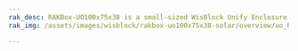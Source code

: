 ```yaml
---
rak_desc: RAKBox-UO100x75x38 is a small-sized WisBlock Unify Enclosure with a solar panel for powering up your devices and charging the batteries. It is an IP65-rated protection class that allows the unit to be used outdoors while protecting the internal components from dust and water.
rak_img: /assets/images/wisblock/rakbox-uo100x75x38-solar/overview/uo_home.png

---
```


<rk-redirect to="/Product-Categories/WisBlock/RAKBox-UO100x75x38-Solar/Overview/" />